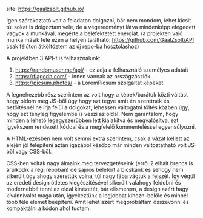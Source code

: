 site: https://gaalzsolt.github.io/

Igen szórakoztató volt a feladaton dolgozni, bár nem mondom, lehet kicsit túl sokat is dolgoztam vele, de a végeredményt látva mindenképp elégedett vagyok a munkával, megérte a belefektetett energiát. (a projekten való munka másik fele ezen a helyen található: https://github.com/GaalZsolt/API csak félúton átköltöztem az új repo-ba hosztoláshoz)

A projektben 3 API-t is felhasználunk: 
1. https://randomuser.me/api/ - ez adja a felhasználó személyes adatait
2. https://flagcdn.com/ - innen vannak az országzászlók
3. https://picsum.photos/ - a LoremPicsum szolgáltat képeket

A legnehezebb rész szerintem az volt hogy a képek/barátok közti váltást hogy oldom meg JS-ből úgy hogy azt tegye amit én szeretnék és betöltésnél ne írja felül a dolgokat, lehessen váltogatni töltés közben úgy, hogy ezt tényleg figyelembe is veszi az oldal. Nem garantálom, hogy minden a lehető legegyszerűbben lett kialakítva és megvalósítva, ezt igyekszem rendezett kóddal és a megfelelő kommenteléssel egyensúlyozni.

A HTML-ezésben nem volt semmi extra szerintem, csak a vázat kellett az elején jól felépíteni aztán igazából később már minden változtatható volt JS-ből vagy CSS-ből.

CSS-ben voltak nagy álmaink meg tervezgetéseink (erről 2 elhalt brencs is árulkodik a régi repoban) de sajnos beletört a bicskánk és sehogy nem sikerült úgy ahogy szerettük volna, túl nagy fába vágtuk a fejszét. Így végül az eredeti design ötletes kiegészítésével sikerült valahogy feldobni és modernebbé tenni az oldal kinézetét, bár elismerem, a design azért hagy kívánnivalót maga után, igyekeztünk a legjobbat kihozni belőle és minnél több féle elemet beépíteni. Amit lehet azért megpróbáltam összevonni és kompaktálni a kódon ahol tudtam.